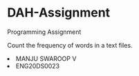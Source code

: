 # DAH-Assignment

Programming Assignment

Count the frequency of words in a text files.

<li>MANJU SWAROOP V
<li>ENG20DS0023
